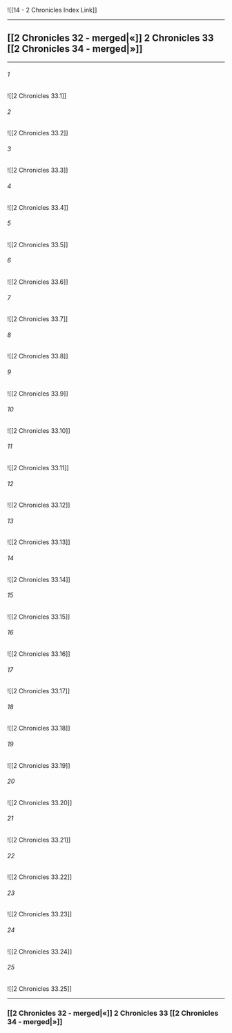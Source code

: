 ![[14 - 2 Chronicles Index Link]]

---
##  [[2 Chronicles 32 - merged|«]] 2 Chronicles 33 [[2 Chronicles 34 - merged|»]]

---

###### 1
![[2 Chronicles 33.1]] 

###### 2
![[2 Chronicles 33.2]] 

###### 3
![[2 Chronicles 33.3]] 

###### 4
![[2 Chronicles 33.4]]

###### 5 
![[2 Chronicles 33.5]] 

###### 6
![[2 Chronicles 33.6]] 

###### 7
![[2 Chronicles 33.7]] 

###### 8
![[2 Chronicles 33.8]] 

###### 9
![[2 Chronicles 33.9]] 

###### 10
![[2 Chronicles 33.10]] 

###### 11
![[2 Chronicles 33.11]] 

###### 12
![[2 Chronicles 33.12]]

###### 13
![[2 Chronicles 33.13]] 

###### 14
![[2 Chronicles 33.14]] 

###### 15
![[2 Chronicles 33.15]]

###### 16
![[2 Chronicles 33.16]] 

###### 17
![[2 Chronicles 33.17]]

###### 18
![[2 Chronicles 33.18]] 

###### 19
![[2 Chronicles 33.19]] 

###### 20
![[2 Chronicles 33.20]]

###### 21
![[2 Chronicles 33.21]] 

###### 22
![[2 Chronicles 33.22]] 

###### 23
![[2 Chronicles 33.23]]

###### 24
![[2 Chronicles 33.24]] 

###### 25
![[2 Chronicles 33.25]]


---
###  [[2 Chronicles 32 - merged|«]] 2 Chronicles 33 [[2 Chronicles 34 - merged|»]]
